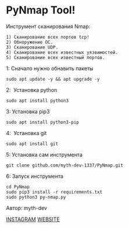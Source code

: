 # PyNmap Tool!



Инструмент сканирования Nmap:

    1) Сканирование всех портов tcp!
    2) Обноружение ОС.
    3) Сканирование UDP.
    4) Сканирование всех известных уязвимостей.
    5) Сканирование всех известный портов.


1: Сначало нужно обнавить пакеты
```
sudo apt update -y && apt upgrade -y
```
2:  Установка python
```
sudo apt install python3
```
3: Установка pip3
```
sudo apt install python3-pip
```
4:  Установка git
```
sudo apt install git
```
5: Установка сам инструмента
```
git clone github.com/myth-dev-1337/PyNmap.git
```
6: Запуск инструмента
```
cd PyNmap
sudo pip3 install -r requirements.txt
sudo python3 py-nmap.py
```
Автор: myth-dev

<a href="https://www.instagram.com/hackingworld_d/" target="_blank">INSTAGRAM</a>
<a href="https://mython.uz/" target="_blank">WEBSITE</a>
